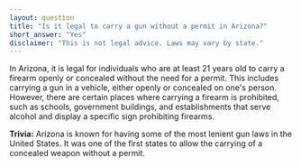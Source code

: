```yaml
---
layout: question
title: "Is it legal to carry a gun without a permit in Arizona?"
short_answer: "Yes"
disclaimer: "This is not legal advice. Laws may vary by state."
---
```


In Arizona, it is legal for individuals who are at least 21 years old to carry a firearm openly or concealed without the need for a permit. This includes carrying a gun in a vehicle, either openly or concealed on one's person. However, there are certain places where carrying a firearm is prohibited, such as schools, government buildings, and establishments that serve alcohol and display a specific sign prohibiting firearms.

**Trivia:** Arizona is known for having some of the most lenient gun laws in the United States. It was one of the first states to allow the carrying of a concealed weapon without a permit.

